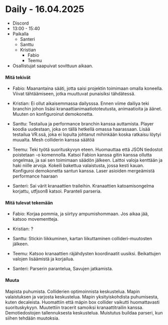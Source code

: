 # Daily - 16.04.2025

- Discord
- 13:00 - 15:40
- Paikalla
	- Santeri
	- Santtu
  - Kristian
	- Fabio
	- Teemu
- Osallistujat saapuivat sovittuun aikaan.


#### Mitä tekivät

- Fabio: Maanantaina sääti, jotta saisi projektin toimimaan omalla koneella. Viivat tähtäämiseen, jotka muuttuvat punaisiksi tähdätessä.

- Kristian: Ei ollut aikaisemmassa dailysssa. Ennen viime dailiya teki branchin johon lisäsi kranaattianimaatiototeutusta, animaatioita ja äänet. Muuten on konfiguroinut demokonetta.

- Santtu: Testailua ja performance branchin kanssa auttamista. Player koodia uudestaan, joka on tällä hetkellä omassa haarassaan. Lisää testailua VR.ssä, joka ei lopulta johtanut mihinkään koska ratkaisu löytyi muualta. Mesh colliderin kanssa säätöä

- Teemu: Teki työtä suorituskyvyn eteen. Huomauttaa että JSON tiedostot poistetaan -o komennolla. Katsoi Fabion kanssa gitin kanssa ollutta ongelmaa, ja sai sen toimimaan säädön jälkeen. Laittoi valoja kenttään ja haki niille arvoja. Kokeili bakettua valaistusta, jossa kesti kauan. Konfiguroi demokonetta santun kanssa. Laser asioiden mergeämistä performance haaraan

- Santeri: Sai värit kranaattien traileihin. Kranaattien katoamisongelma korjattu, utfjson8 katsoi. Paranteli parseria.

#### Mitä tulevat tekemään

- Fabio: Korjaa pommia, ja siirtyy ampumishommaan. Jos aikaa jää, katsoo movementteja.

- Kristian: ?

- Santtu: Stickin liikkuminen, kartan liikuttaminen collideri-muutosten jälkeen.

- Teemu: Katsoo kranaattien räjähdysten koordinaatit uusiksi. Beikattujen valojen lisäämistä ja korjailua.

- Santeri: Parserin parantelua, Savujen jatkamista.

#### Muuta
Mapista puhumista. Colliderien optimoinnista keskustelua. 
Mapin valaistuksen ja varjosta keskustelua. 
Mapin yksityiskohdista puhumisesta, kuten decaleista. 
Huomattiin että mäpin box collider vaikutti huomattavasti suorituskykyyn. 
Muutettiin tracerit samoiksi kranaattitrailin kanssa. 
Demotiedostojen tallennuksesta keskustelua. Muistutus buildaa parseri, kun siihen tehdään muutoksia.
